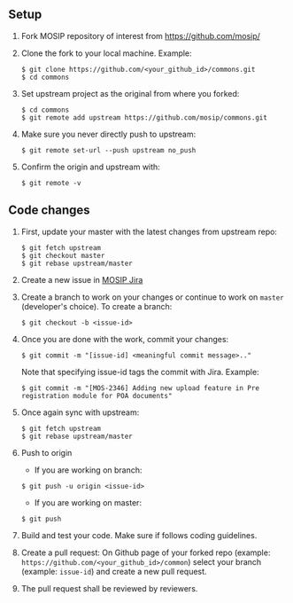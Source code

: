 ## Setup
1. Fork MOSIP repository of interest from 
    https://github.com/mosip/

1. Clone the fork to your local machine. Example: 
    ```
    $ git clone https://github.com/<your_github_id>/commons.git
    $ cd commons
    ```
1. Set upstream project as the original from where you forked: 
    ```
    $ cd commons
    $ git remote add upstream https://github.com/mosip/commons.git
    ```

1. Make sure you never directly push to upstream:
    ```
    $ git remote set-url --push upstream no_push
    ```

1. Confirm the origin and upstream with: 
    ```
    $ git remote -v
    ```

## Code changes

1. First, update your master with the latest changes from upstream repo: 
    ```
    $ git fetch upstream
    $ git checkout master
    $ git rebase upstream/master
    ```

1. Create a new issue in [MOSIP Jira](https://mosip.atlassian.net/)

1. Create a branch to work on your changes or continue to work on `master` (developer's choice).  To create a branch: 
    ```
    $ git checkout -b <issue-id> 
    ```

1. Once you are done with the work, commit your changes:
    ```
    $ git commit -m "[issue-id] <meaningful commit message>.." 
    ```
    Note that specifying issue-id tags the commit with Jira. Example:
    ```
    $ git commit -m "[MOS-2346] Adding new upload feature in Pre registration module for POA documents"
    ```

1. Once again sync with upstream: 
    ```
    $ git fetch upstream
    $ git rebase upstream/master
    ```

1. Push to origin  

    * If you are working on branch: 
    ```
    $ git push -u origin <issue-id>
    ```

    * If you are working on master:
    ```
    $ git push 
    ```
1. Build and test your code.  Make sure if follows coding guidelines.

1. Create a pull request: On Github page of your forked repo (example: `https://github.com/<your_github_id>/common`) select your branch (example: `issue-id`) and create a new pull request.
	
1. The pull request shall be reviewed by reviewers.
